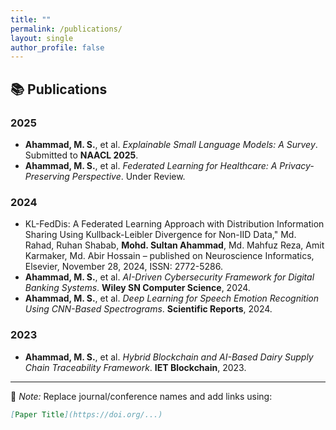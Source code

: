 ```yaml
---
title: ""
permalink: /publications/
layout: single
author_profile: false
---
```


## 📚 Publications

### 2025
- **Ahammad, M. S.**, et al. *Explainable Small Language Models: A Survey*. Submitted to **NAACL 2025**.
- **Ahammad, M. S.**, et al. *Federated Learning for Healthcare: A Privacy-Preserving Perspective*. Under Review.

### 2024
- KL-FedDis: A Federated Learning Approach with Distribution Information Sharing Using Kullback-Leibler Divergence for Non-IID Data," Md. Rahad, Ruhan Shabab, **Mohd. Sultan Ahammad**, Md. Mahfuz Reza, Amit Karmaker, Md. Abir Hossain – published on Neuroscience Informatics, Elsevier, November 28, 2024, ISSN: 2772-5286.
- **Ahammad, M. S.**, et al. *AI-Driven Cybersecurity Framework for Digital Banking Systems*. **Wiley SN Computer Science**, 2024.
- **Ahammad, M. S.**, et al. *Deep Learning for Speech Emotion Recognition Using CNN-Based Spectrograms*. **Scientific Reports**, 2024.

### 2023
- **Ahammad, M. S.**, et al. *Hybrid Blockchain and AI-Based Dairy Supply Chain Traceability Framework*. **IET Blockchain**, 2023.

---

🧠 *Note:* Replace journal/conference names and add links using:
```markdown
[Paper Title](https://doi.org/...)

